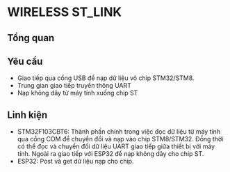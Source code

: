 # WIRELESS ST_LINK
## Tổng quan
## Yêu cầu
* Giao tiếp qua cổng USB để nạp dữ liệu vô chip STM32/STM8.
* Trung gian giao tiếp truyền thông UART
* Nạp không dây từ máy tính xuống chip ST
## Linh kiện
* STM32F103CBT6: Thành phần chính trong việc đọc dữ liệu từ máy tính qua cổng COM để chuyển đổi và nạp vào chip STM8/STM32. Đồng thời có thể đọc và chuyển đổi dữ liệu UART giao tiếp giữa thiết bị với máy tính. Ngoài ra giao tiếp với ESP32 để nạp không dây cho chip ST.
* ESP32: Post và get dữ liệu nạp cho chip.